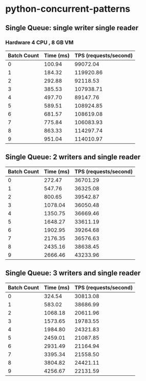 # python-concurrent-patterns
## Single Queue: single writer single reader
### Hardware 4 CPU , 8 GB VM

|Batch Count|  Time (ms)| TPS (requests/second)|
|-----|-----------|----------------------|
|0|100.94|99072.04|
|1| 184.32|119920.86|
|2|292.88|92118.53|
|3| 385.53|107938.71|
|4| 497.70|89147.76|
|5| 589.51|108924.85|
|6| 681.57|108619.08|
|7| 775.84|106083.93|
|8| 863.33|114297.74|
|9| 951.04|114010.97|

## Single Queue: 2 writers and single reader
|Batch Count|   Time (ms) | TPS (requests/second)|
|-----|-------------|----------------------|
|0    | 272.47      |         36701.29     |
|1    | 547.76      |         36325.08    |
|2    | 800.65       |        39542.87    |
|3    |1078.04        |       36050.48    |
|4    |1350.75        |       36669.46   |
|5    |1648.27        |       33611.19   |
|6    |1902.95        |       39264.68   |
|7    |2176.35        |       36576.63  |
|8    |2435.16        |       38638.45  | 
|9    |2666.46        |       43233.96 |

## Single Queue: 3 writers and single reader

 |Batch Count| Time (ms) | TPS (requests/second)|
 |------|-----------|----------------------|
| 0     |324.54     |             30813.08|
| 1     |583.02     |          38686.99|
| 2    |1068.18     |          20611.96|
| 3    |1573.65     |          19783.55|
| 4    |1984.80     |          24321.83|
| 5    |2459.01     |          21087.85|
| 6    |2931.49     |         21164.94|
| 7    |3395.34     |          21558.50|
| 8    |3804.82     |          24421.11|
| 9    |4256.67     |          22131.59|
